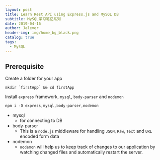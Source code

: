 ```yaml
---
layout: post
title: Learn Rest API using Express.js and MySQL DB
subtitle: MySQL学习笔记系列
date: 2019-04-16
author: Jalever
header-img: img/home_bg_black.png
catalog: true
tags:
  - MySQL
---
```



## Prerequisite
Create a folder for your app

```
mkdir `firstApp` && cd firstApp
```

Install `express` framework, `mysql`, `body-parser` and `nodemon`
```javascript
npm i -D express,mysql,body-parser,nodemon
```

- mysql
  - for connecting to DB
- body-parser
  - This is a `node.js` middleware for handling `JSON`, `Raw`, `Text` and `URL` encoded form data
- nodemon
  - `nodemon` will help us to keep track of changes to our application by watching changed files and automatically restart the server.




